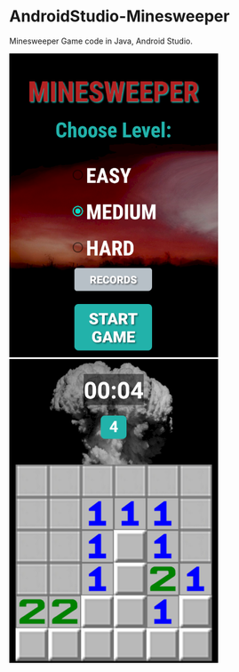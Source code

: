 # AndroidStudio-Minesweeper

Minesweeper Game code in Java, Android Studio.

![](mine1.png)
![](mine2.png)

